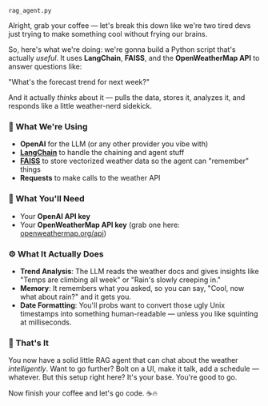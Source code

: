 `rag_agent.py`

Alright, grab your coffee — let's break this down like we're two tired devs just trying to make something cool without frying our brains.

So, here's what we're doing: we're gonna build a Python script that's actually *useful*. It uses **LangChain**, **FAISS**, and the **OpenWeatherMap API** to answer questions like:

"What's the forecast trend for next week?"

And it actually *thinks* about it — pulls the data, stores it, analyzes it, and responds like a little weather-nerd sidekick.

### 🧠 What We're Using

* **OpenAI** for the LLM (or any other provider you vibe with)
* [**LangChain**](https://www.langchain.com/) to handle the chaining and agent stuff
* [**FAISS**](https://faiss.ai/index.html) to store vectorized weather data so the agent can "remember" things
* **Requests** to make calls to the weather API

### 🔐 What You'll Need

* Your **OpenAI API key**
* Your **OpenWeatherMap API key** (grab one here: [openweathermap.org/api](https://openweathermap.org/api))

### ⚙️ What It Actually Does

* **Trend Analysis**: The LLM reads the weather docs and gives insights like "Temps are climbing all week" or "Rain's slowly creeping in."
* **Memory**: It remembers what you asked, so you can say, "Cool, now what about rain?" and it gets you.
* **Date Formatting**: You'll probs want to convert those ugly Unix timestamps into something human-readable — unless you like squinting at milliseconds.

### 🍰 That's It

You now have a solid little RAG agent that can chat about the weather *intelligently*. Want to go further? Bolt on a UI, make it talk, add a schedule — whatever. But this setup right here?
It's your base. You're good to go.

Now finish your coffee and let's go code. ☕🔥

<br>
